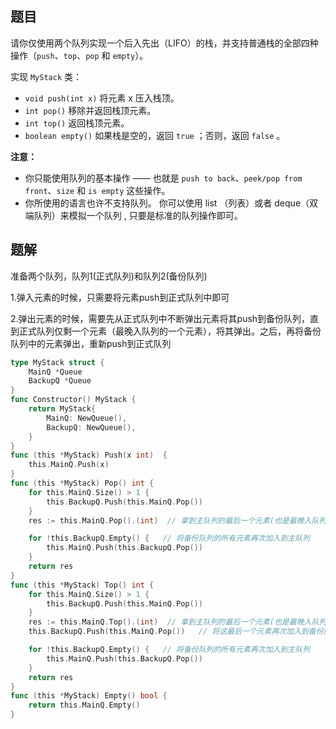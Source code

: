 ## 题目

请你仅使用两个队列实现一个后入先出（LIFO）的栈，并支持普通栈的全部四种操作（`push`、`top`、`pop` 和 `empty`）。

实现 `MyStack` 类：

- `void push(int x)` 将元素 x 压入栈顶。
- `int pop()` 移除并返回栈顶元素。
- `int top()` 返回栈顶元素。
- `boolean empty()` 如果栈是空的，返回 `true` ；否则，返回 `false` 。

**注意：**

- 你只能使用队列的基本操作 —— 也就是 `push to back`、`peek/pop from front`、`size` 和 `is empty` 这些操作。
- 你所使用的语言也许不支持队列。 你可以使用 list （列表）或者 deque（双端队列）来模拟一个队列 , 只要是标准的队列操作即可。

## 题解

准备两个队列，队列1(正式队列)和队列2(备份队列)

1.弹入元素的时候，只需要将元素push到正式队列中即可

2.弹出元素的时候，需要先从正式队列中不断弹出元素将其push到备份队列，直到正式队列仅剩一个元素（最晚入队列的一个元素），将其弹出。之后，再将备份队列中的元素弹出，重新push到正式队列

```go
type MyStack struct {
    MainQ *Queue
    BackupQ *Queue
}
func Constructor() MyStack {
    return MyStack{
        MainQ: NewQueue(),
        BackupQ: NewQueue(),
    }
}
func (this *MyStack) Push(x int)  {
    this.MainQ.Push(x)
}
func (this *MyStack) Pop() int {
    for this.MainQ.Size() > 1 {
        this.BackupQ.Push(this.MainQ.Pop())
    }
    res := this.MainQ.Pop().(int)  // 拿到主队列的最后一个元素(也是最晚入队列的一个)

    for !this.BackupQ.Empty() {   // 将备份队列的所有元素再次加入到主队列
        this.MainQ.Push(this.BackupQ.Pop())
    }
    return res
}
func (this *MyStack) Top() int {
    for this.MainQ.Size() > 1 {
        this.BackupQ.Push(this.MainQ.Pop())
    }
    res := this.MainQ.Top().(int)  // 拿到主队列的最后一个元素(也是最晚入队列的一个)
    this.BackupQ.Push(this.MainQ.Pop())   // 将这最后一个元素再次加入到备份队列

    for !this.BackupQ.Empty() {   // 将备份队列的所有元素再次加入到主队列
        this.MainQ.Push(this.BackupQ.Pop())
    }
    return res
}
func (this *MyStack) Empty() bool {
    return this.MainQ.Empty()
}
```

